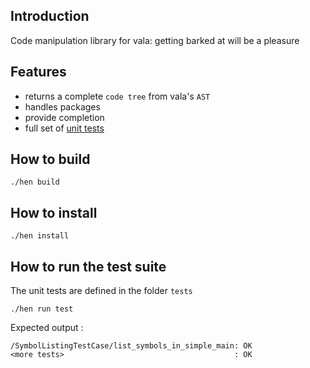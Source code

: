 ## Introduction
Code manipulation library for vala: getting barked at will be a pleasure

## Features 
  - returns a complete `code tree` from vala's `AST`
  - handles packages
  - provide completion 
  - full set of [unit tests](tests)

## How to build 
```
./hen build
```

## How to install 
```
./hen install
```

## How to run the test suite
The unit tests are defined in the folder `tests`

```
./hen run test
```

Expected output : 
```
/SymbolListingTestCase/list_symbols_in_simple_main: OK
<more tests>                                      : OK 

```

